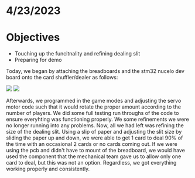 # 4/23/2023
# Objectives
- Touching up the funcitnality and refining dealing slit
- Preparing for demo 

Today, we began by attaching the breadboards and the stm32 nucelo dev board onto the card shuffler/dealer as follows:

![](Device1.png)
![](Device2.png)

Afterwards, we programmed in the game modes and adjusting the servo motor code such that it would rotate the proper amount according to the number of players. We did some full testing run throughs of the code to ensure everyhting was functioning properly. We some refinements we were no longer running into any problems. Now, all we had left was refining the size of the dealing slit. Using a slip of paper and adjusting the slit size by sliding the paper up and down, we were able to get 1 card to deal 90% of the time with an occasional 2 cards or no cards coming out. If we were using the pcb and didn't have to mount of the breadboard, we would have used the component that the mechanical team gave us to allow only one card to deal, but this was not an option. Regardless, we got everything working properly and consistently. 